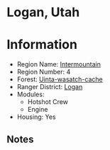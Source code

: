 
Logan, Utah
===========
  
# Information  
* Region Name: [Intermountain]()  
* Region Number: 4  
* Forest: [Uinta-wasatch-cache](http://www.fs.usda.gov/uwcnf)  
* Ranger District: [Logan]()  
* Modules:  
  - Hotshot Crew  
  - Engine  
* Housing: Yes  
  
## Notes

